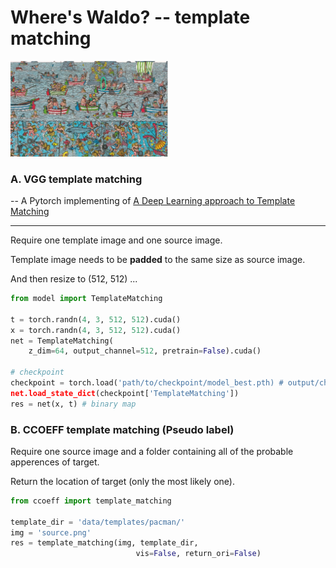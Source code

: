# Where's Waldo? -- template matching

<img src="img/waldo.jpg" alt="Where's Waldo"  width="50%">

### A. VGG template matching

-- A Pytorch implementing of [A Deep Learning approach to Template Matching](http://cs231n.stanford.edu/reports/2017/pdfs/817.pdf)

---

Require one template image and one source image.

Template image needs to be **padded** to the same size as source image.

And then resize to (512, 512) ...

```python
from model import TemplateMatching

t = torch.randn(4, 3, 512, 512).cuda()
x = torch.randn(4, 3, 512, 512).cuda()
net = TemplateMatching(
    z_dim=64, output_channel=512, pretrain=False).cuda()
    
# checkpoint
checkpoint = torch.load('path/to/checkpoint/model_best.pth) # output/checkpoint/
net.load_state_dict(checkpoint['TemplateMatching'])
res = net(x, t) # binary map 
```

### B. CCOEFF template matching (Pseudo label)

Require one source image and a folder containing all of the probable apperences of target.

Return the location of target (only the most likely one).

```python
from ccoeff import template_matching

template_dir = 'data/templates/pacman/'
img = 'source.png'
res = template_matching(img, template_dir,
                            vis=False, return_ori=False)
```
